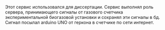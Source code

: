 Этот сервис использовался для диссертации.
Сервис выполнял роль сервера, принимающего сигналы от газового счетчика экспериментальной биогазовой установки и сохранял эти сигналы в бд.
Сигнал посылал arduino UNO от геркона в счетчике по сети интернет.

